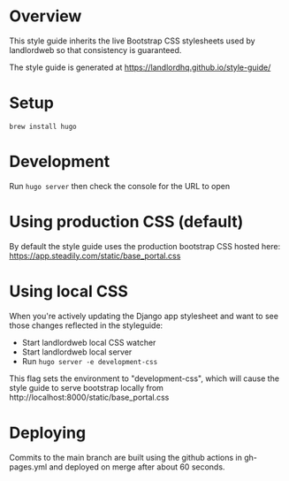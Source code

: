 # Overview
This style guide inherits the live Bootstrap CSS stylesheets used by landlordweb so that consistency is guaranteed.

The style guide is generated at https://landlordhq.github.io/style-guide/

# Setup
`brew install hugo`

# Development
Run `hugo server` then check the console for the URL to open

# Using production CSS (default)
By default the style guide uses the production bootstrap CSS hosted here: https://app.steadily.com/static/base_portal.css

# Using local CSS
When you're actively updating the Django app stylesheet and want to see those changes reflected in the styleguide:

- Start landlordweb local CSS watcher
- Start landlordweb local server
- Run `hugo server -e development-css`

This flag sets the environment to "development-css", which will cause the style guide to serve bootstrap locally from http://localhost:8000/static/base_portal.css

# Deploying

Commits to the main branch are built using the github actions in gh-pages.yml and deployed on merge after about 60 seconds.
